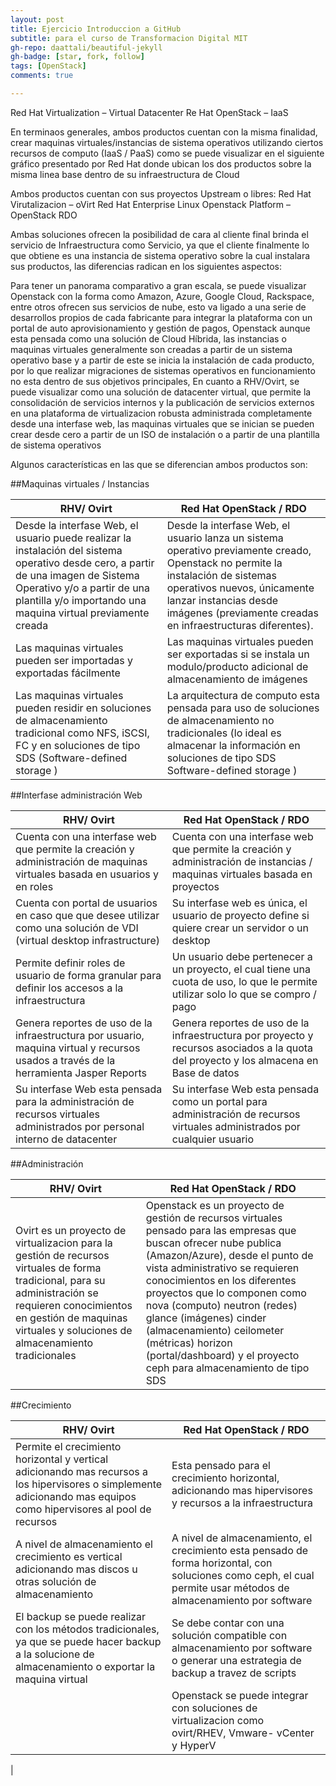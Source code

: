 ```yaml
---
layout: post
title: Ejercicio Introduccion a GitHub
subtitle: para el curso de Transformacion Digital MIT
gh-repo: daattali/beautiful-jekyll
gh-badge: [star, fork, follow]
tags: [OpenStack]
comments: true

---
```


Red Hat Virtualization – Virtual Datacenter
Re Hat OpenStack – IaaS

En terminaos generales, ambos productos cuentan con la misma finalidad, crear maquinas virtuales/instancias de sistema operativos utilizando ciertos recursos de computo (IaaS /
PaaS) como se puede visualizar en el siguiente gráfico presentado por Red Hat donde ubican los dos productos sobre la misma linea base dentro de su infraestructura de Cloud

Ambos productos cuentan con sus proyectos Upstream o libres:
Red Hat Virutalizacion – oVirt
Red Hat Enterprise Linux Openstack Platform – OpenStack RDO

Ambas soluciones ofrecen la posibilidad de cara al cliente final brinda el servicio de Infraestructura como Servicio, ya que el cliente finalmente lo que obtiene es una instancia de
sistema operativo sobre la cual instalara sus productos, las diferencias radican en los siguientes aspectos:

Para tener un panorama comparativo a gran escala, se puede visualizar Openstack con la forma como Amazon, Azure, Google Cloud, Rackspace, entre otros ofrecen sus servicios de nube, esto
va ligado a una serie de desarrollos propios de cada fabricante para integrar la plataforma con un portal de auto aprovisionamiento y gestión de pagos, Openstack aunque esta pensada como una solución de Cloud Híbrida, las instancias o maquinas virtuales
generalmente son creadas a partir de un sistema operativo base y a partir de este se inicia la instalación de cada producto, por lo que realizar migraciones de sistemas operativos en
funcionamiento no esta dentro de sus objetivos principales, En cuanto a RHV/Ovirt, se puede visualizar como una solución de datacenter virtual, que permite la consolidación de servicios internos y la publicación de servicios externos en una plataforma
de virtualizacion robusta administrada completamente desde una interfase web, las maquinas virtuales que se inician se pueden crear desde cero a partir de un ISO de instalación o a partir de una plantilla de sistema operativos

Algunos características en las que se diferencian ambos productos son:

##Maquinas virtuales / Instancias

|RHV/ Ovirt| Red Hat OpenStack / RDO  |
|--|--|
| Desde la interfase Web, el usuario puede realizar la instalación del sistema operativo desde cero, a partir de una imagen de Sistema Operativo y/o a partir de una plantilla y/o importando una maquina virtual previamente creada | Desde la interfase Web, el usuario lanza un sistema operativo previamente creado, Openstack no permite la instalación de sistemas operativos nuevos, únicamente lanzar instancias desde imágenes (previamente creadas en infraestructuras diferentes). |
|Las maquinas virtuales pueden ser importadas y exportadas fácilmente| Las maquinas virtuales pueden ser exportadas si se instala un modulo/producto adicional de almacenamiento de imágenes |
|Las maquinas virtuales pueden residir en soluciones de almacenamiento tradicional como NFS, iSCSI, FC y en soluciones de tipo SDS (Software-defined storage )|La arquitectura de computo esta pensada para uso de soluciones de almacenamiento no tradicionales (lo ideal es almacenar la información en soluciones de tipo SDS Software-defined storage )


##Interfase administración Web

|RHV/ Ovirt| Red Hat OpenStack / RDO  |
|--|--|
| Cuenta con una interfase web que permite la creación y administración de maquinas virtuales basada en usuarios y en roles |Cuenta con una interfase web que permite la creación y administración de instancias / maquinas virtuales basada en proyectos
|Cuenta con portal de usuarios en caso que que desee utilizar como una solución de VDI (virtual desktop infrastructure)|Su interfase web es única, el usuario de proyecto define si quiere crear un servidor o un desktop |
|Permite definir roles de usuario de forma granular para definir los accesos a la infraestructura |Un usuario debe pertenecer a un proyecto, el cual tiene una cuota de uso, lo que le permite utilizar solo lo que se compro / pago|
|Genera reportes de uso de la infraestructura por usuario, maquina virtual y recursos usados a través de la herramienta Jasper Reports|Genera reportes de uso de la infraestructura por proyecto y recursos asociados a la quota del proyecto y los almacena en Base de datos|
|Su interfase Web esta pensada para la administración de recursos virtuales administrados por personal interno de datacenter|Su interfase Web esta pensada como un portal para administración de recursos virtuales administrados por cualquier usuario|



##Administración

|RHV/ Ovirt| Red Hat OpenStack / RDO  |
|--|--|
|Ovirt es un proyecto de virtualizacion para la gestión de recursos virtuales de forma tradicional, para su administración se requieren conocimientos en gestión de maquinas virtuales y soluciones de almacenamiento tradicionales | Openstack es un proyecto de gestión de recursos virtuales pensado para las empresas que buscan ofrecer nube publica (Amazon/Azure), desde el punto de vista administrativo se requieren conocimientos en los diferentes proyectos que lo componen como nova (computo) neutron (redes) glance (imágenes) cinder (almacenamiento) ceilometer (métricas) horizon (portal/dashboard) y el proyecto ceph para almacenamiento de tipo SDS |


##Crecimiento

|RHV/ Ovirt| Red Hat OpenStack / RDO  |
|--|--|
| Permite el crecimiento horizontal y vertical adicionando mas recursos a los hipervisores o simplemente adicionando mas equipos como hipervisores al pool de recursos | Esta pensado para el crecimiento horizontal, adicionando mas hipervisores y recursos a la infraestructura |
|A nivel de almacenamiento el crecimiento es vertical adicionando mas discos u otras solución de almacenamiento |A nivel de almacenamiento, el crecimiento esta pensado de forma horizontal, con soluciones como ceph, el cual permite usar métodos de almacenamiento por software|
|El backup se puede realizar con los métodos tradicionales, ya que se puede hacer backup a la solucione de almacenamiento o exportar la maquina virtual|Se debe contar con una solución compatible con almacenamiento por software o generar una estrategia de backup a travez de scripts|
||Openstack se puede integrar con soluciones de virtualizacion como ovirt/RHEV, Vmware- vCenter y HyperV
|
